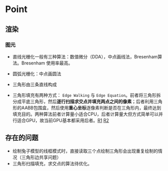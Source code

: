 # Point

## 渲染
### 图元

- 直线光栅化一般有三种算法：数值微分（DDA），中点画线法，Bresenham算法。Bresenham 使用率最高。

- 圆弧光栅化：中点画圆法

- 三角形由三条直线构成

- 三角形填充有两种方式： `Edge Walking` 与 `Edge Equation`。前者将三角形拆分成平底三角形，然后**逐行扫描求交点并填充两点之间的像素**；后者利用三角形的AABB包围盒，然后使用**重心坐标**逐像素判断是否在三角形内，最终达到填充目的。两种算法前者计算量小适合CPU，后者计算量大但方式简单可以并行适合GPU，故当前GPU基本都采用后者。[R1](https://www.zhihu.com/question/48299522/answer/799333394) [R2](https://www.zhihu.com/question/34100482/answer/58424576)



## 存在的问题

- 绘制兔子模型的线框模式时，直接读取三个点绘制三角形会出现重复绘制的情况（三角形边共享问题）
- 三角形扫描填充，求交点的算法待优化。